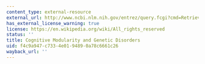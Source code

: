 ```yaml
---
content_type: external-resource
external_url: http://www.ncbi.nlm.nih.gov/entrez/query.fcgi?cmd=Retrieve&db=PubMed&dopt=Citation&list_uids=10600749
has_external_license_warning: true
license: https://en.wikipedia.org/wiki/All_rights_reserved
status: ''
title: Cognitive Modularity and Genetic Disorders
uid: f4c9a947-c733-4e01-9489-0a78c6661c26
wayback_url: ''
---
```


